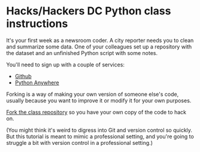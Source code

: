 # Hacks/Hackers DC Python class instructions

It's your first week as a newsroom coder. A city reporter needs you to clean and summarize some data. One of your colleagues set up a repository with the dataset and an unfinished Python script with some notes.

You'll need to sign up with a couple of services:

* [Github](http://github.com)
* [Python Anywhere](http://pythonanywhere.com)

Forking is a way of making your own version of someone else's code, usually because you want to improve it or modify it for your own purposes.

[Fork the class repository](https://github.com/eads/hhdcpython#fork-destination-box) so you have your own copy of the code to hack on.

(You might think it's weird to digress into Git and version control so quickly. But this tutorial is meant to mimic a professional setting, and you're going to struggle a bit with version control in a professional setting.)

